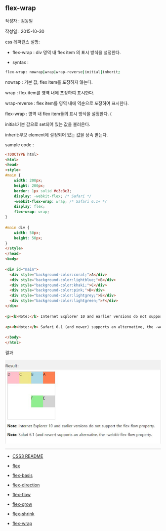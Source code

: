## flex-wrap

작성자 : 김동일

작성일 : 2015-10-30

css 레퍼런스 설명:
 - flex-wrap : div 영역 내 flex item 의 표시 방식을 설정한다.

 - syntax :
```sh
flex-wrap: nowrap|wrap|wrap-reverse|initial|inherit;
```

nowrap : 기본 값, flex item를 포장하지 않는다.

wrap : flex item를 영역 내에 포장하여 표시한다.

wrap-reverse : flex item를 영역 내에 역순으로 포장하여 표시한다.

flex-wrap : 영역 내 flex item들의 표시 방식을 설정한다. (

initial:기본 값으로 set되어 있는 값을 불러온다.

inherit:부모 element에 설정되어 있는 값을 상속 받는다.

sample code :
```html
<!DOCTYPE html>
<html>
<head>
<style>
#main {
    width: 200px;
    height: 200px;
    border: 1px solid #c3c3c3;
    display: -webkit-flex; /* Safari */
    -webkit-flex-wrap: wrap; /* Safari 6.1+ */
    display: flex;
    flex-wrap: wrap;
}

#main div {
    width: 50px;
    height: 50px;
}
</style>
</head>
<body>

<div id="main">
  <div style="background-color:coral;">A</div>
  <div style="background-color:lightblue;">B</div>
  <div style="background-color:khaki;">C</div>
  <div style="background-color:pink;">D</div>
  <div style="background-color:lightgrey;">E</div>
  <div style="background-color:lightgreen;">F</div>
</div>

<p><b>Note:</b> Internet Explorer 10 and earlier versions do not support the flex-wrap property.</p>

<p><b>Note:</b> Safari 6.1 (and newer) supports an alternative, the -webkit-flex-wrap property.</p>

</body>
</html>
```

결과

![flex-flow](../images/flex-flow.jpg)


-----

* [CSS3 README](../README.md)

* [flex](flex.md)
* [flex-basis](flex-basis.md)
* [flex-direction](flex-direction.md)
* [flex-flow](flex-flow.md)
* [flex-grow](flex-grow.md)
* [flex-shrink](flex-shrink.md)
* [flex-wrap](flex-wrap.md)
